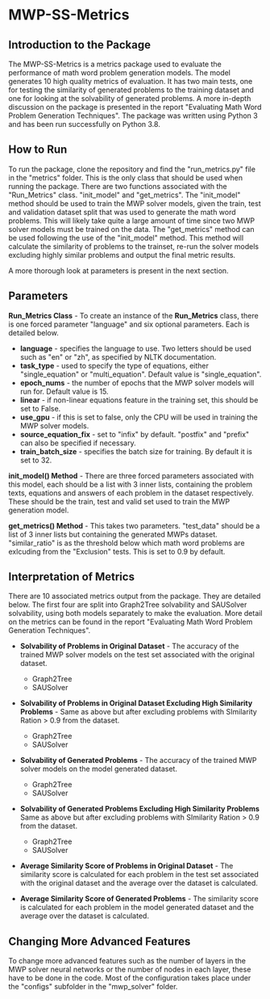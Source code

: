 # MWP-SS-Metrics

## Introduction to the Package

The MWP-SS-Metrics is a metrics package used to evaluate the performance of math word problem generation models. The model generates 10 high quality metrics of evaluation. It has two main tests, one for testing the similarity of generated problems to the training dataset and one for looking at the solvability of generated problems. A more in-depth discussion on the package is presented in the report "Evaluating Math Word Problem Generation Techniques". The package was written using Python 3 and has been run successfully on Python 3.8.

## How to Run

To run the package, clone the repository and find the "run_metrics.py" file in the "metrics" folder. This is the only class that should be used when running the package. There are two functions associated with the "Run_Metrics" class. "init_model" and "get_metrics". The "init_model" method should be used to train the MWP solver models, given the train, test and validation dataset split that was used to generate the math word problems. This will likely take quite a large amount of time since two MWP solver models must be trained on the data. The "get_metrics" method can be used following the use of the "init_model" method. This method will calculate the similarity of problems to the trainset, re-run the solver models excluding highly similar problems and output the final metric results.

A more thorough look at parameters is present in the next section.

## Parameters

**Run_Metrics Class** - To create an instance of the **Run_Metrics** class, there is one forced parameter "language" and six optional parameters. Each is detailed below. 

- **language** - specifies the language to use. Two letters should be used such as "en" or "zh", as specified by NLTK documentation.
- **task_type** - used to specify the type of equations, either "single_equation" or "multi_equation". Default value is "single_equation".
- **epoch_nums** - the number of epochs that the MWP solver models will run for. Default value is 15.
- **linear** - if non-linear equations feature in the training set, this should be set to False.
- **use_gpu** - if this is set to false, only the CPU will be used in training the MWP solver models.
- **source_equation_fix** - set to "infix" by default. "postfix" and "prefix" can also be specified if necessary.
- **train_batch_size** - specifies the batch size for training. By default it is set to 32.

**init_model() Method** - There are three forced parameters associated with this model, each should be a list with 3 inner lists, containing the problem texts, equations and answers of each problem in the dataset respectively. These should be the train, test and valid set used to train the MWP generation model.

**get_metrics() Method** - This takes two parameters. "test_data" should be a list of 3 inner lists but containing the generated MWPs dataset. "similar_ratio" is as the threshold below which math word problems are exlcuding from the "Exclusion" tests. This is set to 0.9 by default.

## Interpretation of Metrics
There are 10 associated metrics output from the package. They are detailed below. The first four are split into Graph2Tree solvability and SAUSolver solvability, using both models separately to make the evaluation. More detail on the metrics can be found in the report "Evaluating Math Word Problem Generation Techniques".

- **Solvability of Problems in Original Dataset** - The accuracy of the trained MWP solver models on the test set associated with the original dataset.
  - Graph2Tree
  - SAUSolver

- **Solvability of Problems in Original Dataset Excluding High Similarity Problems** - Same as above but after excluding problems with SImilarity Ration > 0.9 from the dataset.
  - Graph2Tree
  - SAUSolver

- **Solvability of Generated Problems** - The accuracy of the trained MWP solver models on the model generated dataset. 
  - Graph2Tree
  - SAUSolver

- **Solvability of Generated Problems Excluding High Similarity Problems** Same as above but after excluding problems with SImilarity Ration > 0.9 from the dataset.
  - Graph2Tree
  - SAUSolver

- **Average Similarity Score of Problems in Original Dataset** - The similarity score is calculated for each problem in the test set associated with the original dataset and the average over the dataset is calculated.

- **Average Similarity Score of Generated Problems** - The similarity score is calculated for each problem in the model generated dataset and the average over the dataset is calculated.


## Changing More Advanced Features

To change more advanced features such as the number of layers in the MWP solver neural networks or the number of nodes in each layer, these have to be done in the code. Most of the configuration takes place under the "configs" subfolder in the "mwp_solver" folder.

